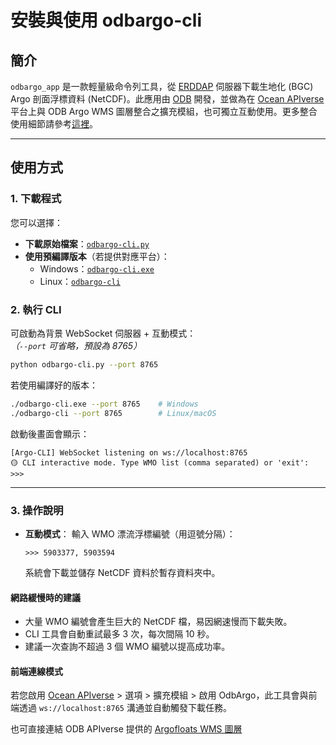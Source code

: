 # 安裝與使用 odbargo-cli

## 簡介  
`odbargo_app` 是一款輕量級命令列工具，從 [ERDDAP](https://erddap.ifremer.fr/erddap/index.html) 伺服器下載生地化 (BGC) Argo 剖面浮標資料 (NetCDF)。此應用由 [ODB](https://www.odb.ntu.edu.tw/) 開發，並做為在 [Ocean APIverse](https://api.odb.ntu.edu.tw/hub/) 平台上與 ODB Argo WMS 圖層整合之擴充模組，也可獨立互動使用。更多整合使用細節請參考[這裡](https://api.odb.ntu.edu.tw/hub/?help=Argo)。

---  

## 使用方式

### 1. 下載程式

您可以選擇：

- **下載原始檔案**：[`odbargo-cli.py`](https://raw.githubusercontent.com/cywhale/argo/refs/heads/main/odbargo-cli.py)
- **使用預編譯版本**（若提供對應平台）：
  - Windows：[`odbargo-cli.exe`](https://github.com/cywhale/argo/blob/main/dist/win_cli/odbargo-cli.exe)
  - Linux：[`odbargo-cli`](https://github.com/cywhale/argo/blob/main/dist/linux_cli/odbargo-cli)

### 2. 執行 CLI

可啟動為背景 WebSocket 伺服器 + 互動模式：  
*（`--port` 可省略，預設為 8765）*

```bash
python odbargo-cli.py --port 8765
````

若使用編譯好的版本：

```bash
./odbargo-cli.exe --port 8765    # Windows
./odbargo-cli --port 8765        # Linux/macOS
```

啟動後畫面會顯示：

```
[Argo-CLI] WebSocket listening on ws://localhost:8765
🟡 CLI interactive mode. Type WMO list (comma separated) or 'exit':
>>>
```

---

### 3. 操作說明

* **互動模式**：
  輸入 WMO 漂流浮標編號（用逗號分隔）：

  ```
  >>> 5903377, 5903594
  ```

  系統會下載並儲存 NetCDF 資料於暫存資料夾中。

#### 網路緩慢時的建議

* 大量 WMO 編號會產生巨大的 NetCDF 檔，易因網速慢而下載失敗。
* CLI 工具會自動重試最多 3 次，每次間隔 10 秒。
* 建議一次查詢不超過 3 個 WMO 編號以提高成功率。

#### 前端連線模式

若您啟用 [Ocean APIverse](https://api.odb.ntu.edu.tw/hub/settings) > 選項 > 擴充模組 > 啟用 OdbArgo，此工具會與前端透過 `ws://localhost:8765` 溝通並自動觸發下載任務。

也可直接連結 ODB APIverse 提供的 [Argofloats WMS 圖層](https://api.odb.ntu.edu.tw/hub/earth/settings?ogcurl=https://ecodata.odb.ntu.edu.tw/geoserver/odbargo/wms&service=WMS&layer=argofloats)

